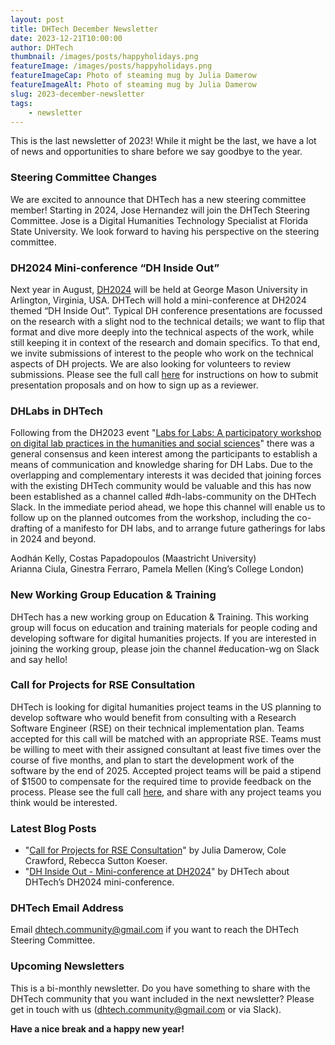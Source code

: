 ```yaml
---
layout: post
title: DHTech December Newsletter
date: 2023-12-21T10:00:00
author: DHTech
thumbnail: /images/posts/happyholidays.png
featureImage: /images/posts/happyholidays.png
featureImageCap: Photo of steaming mug by Julia Damerow
featureImageAlt: Photo of steaming mug by Julia Damerow
slug: 2023-december-newsletter
tags:
    - newsletter
---
```


This is the last newsletter of 2023! While it might be the last, we have a lot of news and opportunities to share before we say goodbye to the year.

<!--more-->

### Steering Committee Changes

We are excited to announce that DHTech has a new steering committee member! Starting in 2024, Jose Hernandez will join the DHTech Steering Committee. Jose is a Digital Humanities Technology Specialist at Florida State University. We look forward to having his perspective on the steering committee. 

### DH2024 Mini-conference “DH Inside Out”

Next year in August, [DH2024](https://dh2024.adho.org/) will be held at George Mason University in Arlington, Virginia, USA. DHTech will hold a mini-conference at DH2024 themed “DH Inside Out”. Typical DH conference presentations are focussed on the research with a slight nod to the technical details; we want to flip that format and dive more deeply into the technical aspects of the work, while still keeping it in context of the research and domain specifics. To that end, we invite submissions of interest to the people who work on the technical aspects of DH projects. We are also looking for volunteers to review submissions. Please see the full call [here](https://dh-tech.github.io/blog/2023/12/19/dh-inside-out-dh2024/) for instructions on how to submit presentation proposals and on how to sign up as a reviewer.

### DHLabs in DHTech

Following from the DH2023 event "[Labs for Labs: A participatory workshop on digital lab practices in the humanities and social sciences](https://zenodo.org/records/10213251)" there was a general consensus and keen interest among the participants to establish a means of communication and knowledge sharing for DH Labs. Due to the overlapping and complementary interests it was decided that joining forces with the existing DHTech community would be valuable and this has now been established as a channel called #dh-labs-community on the DHTech Slack. In the immediate period ahead, we hope this channel will enable us to follow up on the planned outcomes from the workshop, including the co-drafting of a manifesto for DH labs, and to arrange future gatherings for labs in 2024 and beyond.
 
Aodhán Kelly, Costas Papadopoulos (Maastricht University)  
Arianna Ciula, Ginestra Ferraro, Pamela Mellen (King’s College London)


### New Working Group Education & Training

DHTech has a new working group on Education & Training. This working group will focus on education and training materials for people coding and developing software for digital humanities projects. If you are interested in joining the working group, please join the channel #education-wg on Slack and say hello!

### Call for Projects for RSE Consultation

DHTech is looking for digital humanities project teams in the US planning to develop software who would benefit from consulting with a Research Software Engineer (RSE) on their technical implementation plan. Teams accepted for this call will be matched with an appropriate RSE. Teams must be willing to meet with their assigned consultant at least five times over the course of five months, and plan to start the development work of the software by the end of 2025. Accepted project teams will be paid a stipend of $1500 to compensate for the required time to provide feedback on the process. Please see the full call [here](https://dh-tech.github.io/2023/11/29/Call-for-Projects-for-RSE-Consultation/), and share with any project teams you think would be interested.

### Latest Blog Posts

- "[Call for Projects for RSE Consultation](https://dh-tech.github.io/2023/11/29/Call-for-Projects-for-RSE-Consultation/)" by Julia Damerow, Cole Crawford, Rebecca Sutton Koeser.
- "[DH Inside Out - Mini-conference at DH2024](https://dh-tech.github.io/blog/2023/12/19/dh-inside-out-dh2024/)" by DHTech about DHTech’s DH2024 mini-conference.

### DHTech Email Address
Email dhtech.community@gmail.com if you want to reach the DHTech Steering Committee.

### Upcoming Newsletters
This is a bi-monthly newsletter. Do you have something to share with the DHTech community that you want included in the next newsletter? Please get in touch with us (dhtech.community@gmail.com or via Slack).


**Have a nice break and a happy new year!**


